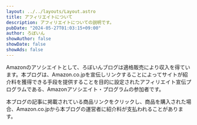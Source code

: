 ```yaml
---
layout: ../../layouts/Layout.astro
title: アフィリエイトについて
description: アフィリエイトについての説明です。
pubDate: "2024-05-27T01:03:15+09:00"
author: ろぼいん
showAuthor: false
showDate: false
showAds: false
---
```


Amazonのアソシエイトとして、ろぼいんブログは適格販売により収入を得ています。本ブログは、Amazon.co.jpを宣伝しリンクすることによってサイトが紹介料を獲得できる手段を提供することを目的に設定されたアフィリエイト宣伝プログラムである、Amazonアソシエイト・プログラムの参加者です。

本ブログの記事に掲載されている商品リンクをクリックし、商品を購入された場合、Amazon.co.jpから本ブログの運営者に紹介料が支払われることがあります。
